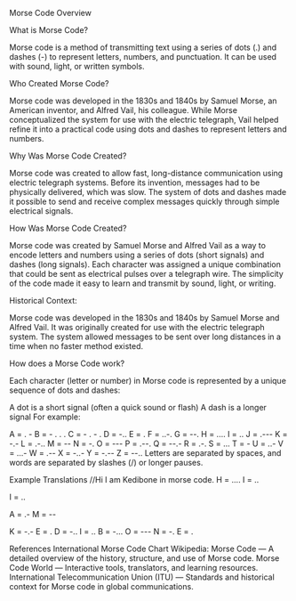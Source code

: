 Morse Code Overview

What is Morse Code?

Morse code is a method of transmitting text using a series of dots (.) and dashes (-) to represent letters, numbers, and punctuation. It can be used with sound, light, or written symbols.

Who Created Morse Code?


Morse code was developed in the 1830s and 1840s by Samuel Morse, an American inventor, and Alfred Vail, his colleague. While Morse conceptualized the system for use with the electric telegraph, Vail helped refine it into a practical code using dots and dashes to represent letters and numbers.

Why Was Morse Code Created?

Morse code was created to allow fast, long-distance communication using electric telegraph systems. Before its invention, messages had to be physically delivered, which was slow. The system of dots and dashes made it possible to send and receive complex messages quickly through simple electrical signals.

How Was Morse Code Created?

Morse code was created by Samuel Morse and Alfred Vail as a way to encode letters and numbers using a series of dots (short signals) and dashes (long signals). Each character was assigned a unique combination that could be sent as electrical pulses over a telegraph wire. The simplicity of the code made it easy to learn and transmit by sound, light, or writing.

Historical Context:

Morse code was developed in the 1830s and 1840s by Samuel Morse and Alfred Vail. It was originally created for use with the electric telegraph system. The system allowed messages to be sent over long distances in a time when no faster method existed.

How does a Morse Code work?

Each character (letter or number) in Morse code is represented by a unique sequence of dots and dashes:

A dot is a short signal (often a quick sound or flash)
A dash is a longer signal
For example:

A = . -
B = - . . .
C = - . - .
D = -..
E = .
F = ..-.
G = --.
H = ....
I = ..
J = .---
K = -.-
L = .-..
M = --
N = -.
O = ---
P = .--.
Q = --.-
R = .-.
S = ...
T = -
U = ..-
V = ...-
W = .--
X = -..-
Y = -.--
Z = --..
Letters are separated by spaces, and words are separated by slashes (/) or longer pauses.

Example Translations
//Hi I am Kedibone in morse code. H = ....
I = ..

I = ..

A = .-
M = --

K = -.-
E = .
D = -..
I = ..
B = -...
O = ---
N = -.
E = .

References
International Morse Code Chart
Wikipedia: Morse Code — A detailed overview of the history, structure, and use of Morse code.
Morse Code World — Interactive tools, translators, and learning resources.
International Telecommunication Union (ITU) — Standards and historical context for Morse code in global communications.
